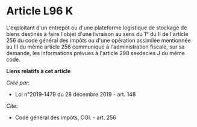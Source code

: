 # Article L96 K

L'exploitant d'un entrepôt ou d'une plateforme logistique de stockage de biens destinés à faire l'objet d'une livraison au
sens du 1° du II de l'article 256 du code général des impôts ou d'une opération assimilée mentionnée au III du même article
256 communique à l'administration fiscale, sur sa demande, les informations prévues à l'article 298 sexdecies J du même code.

**Liens relatifs à cet article**

_Créé par_:

  - Loi n°2019-1479 du 28 décembre 2019 - art. 148

_Cite_:

  - Code général des impôts, CGI. - art. 256
